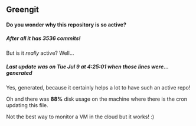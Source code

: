 ## Greengit

#### Do you wonder why this repository is so active?

##### After all it has 3536 commits!

But is it *really* active? Well...

##### Last update was on Tue Jul 9 at 4:25:01 when those lines were... generated

Yes, generated, because it certainly helps a lot to have such an active repo!

Oh and there was **88%** disk usage on the machine
where there is the cron updating this file.

Not the best way to monitor a VM in the cloud but it works! :)
